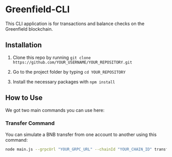# Greenfield-CLI

This CLI application is for transactions and balance checks on the Greenfield blockchain. 

## Installation

1. Clone this repo by running `git clone https://github.com/YOUR_USERNAME/YOUR_REPOSITORY.git`

2. Go to the project folder by typing `cd YOUR_REPOSITORY`

3. Install the necessary packages with `npm install`

## How to Use

We got two main commands you can use here:

### Transfer Command

You can simulate a BNB transfer from one account to another using this command:

```bash
node main.js --grpcUrl "YOUR_GRPC_URL" --chainId "YOUR_CHAIN_ID" transfer "source_address" "destination_address" "amount"
